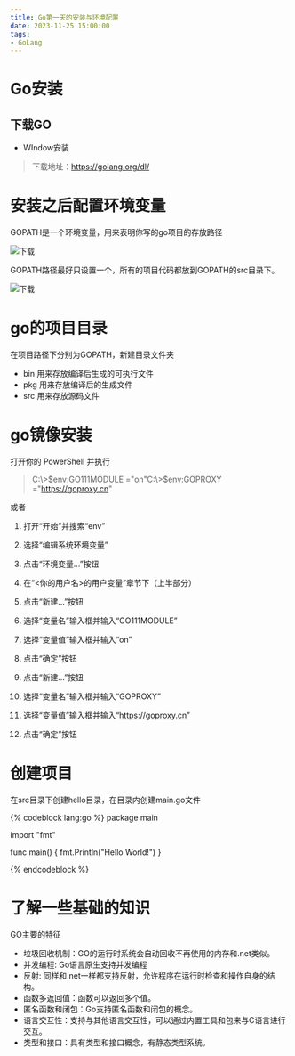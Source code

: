 ```yaml
---
title: Go第一天的安装与环境配置
date: 2023-11-25 15:00:00
tags: 
- GoLang
---
```


# Go安装
## 下载GO
- WIndow安装
> 下载地址：https://golang.org/dl/ 

# 安装之后配置环境变量

GOPATH是一个环境变量，用来表明你写的go项目的存放路径

![下载](/../Img/0231125155322.png)

GOPATH路径最好只设置一个，所有的项目代码都放到GOPATH的src目录下。

![下载](/../Img/230231125155410.png)

# go的项目目录

在项目路径下分别为GOPATH，新建目录文件夹
- bin 用来存放编译后生成的可执行文件
- pkg 用来存放编译后的生成文件
- src 用来存放源码文件

# go镜像安装

打开你的 PowerShell 并执行

>  C:\\>\$env:GO111MODULE ="on"C:\\>\$env:GOPROXY ="https://goproxy.cn"

或者

1. 打开“开始”并搜索“env”

2. 选择“编辑系统环境变量”

3. 点击“环境变量…”按钮

4. 在“<你的用户名>的用户变量”章节下（上半部分）

5. 点击“新建…”按钮

6. 选择“变量名”输入框并输入“GO111MODULE”

7. 选择“变量值”输入框并输入“on”

8. 点击“确定”按钮

9. 点击“新建…”按钮

10. 选择“变量名”输入框并输入“GOPROXY”

11. 选择“变量值”输入框并输入“https://goproxy.cn”

12. 点击“确定”按钮

# 创建项目

在src目录下创建hello目录，在目录内创建main.go文件

{% codeblock lang:go %}
package main

import "fmt"

func main() {
	fmt.Println("Hello World!")
}

{% endcodeblock %}
# 了解一些基础的知识
GO主要的特征
- 垃圾回收机制：GO的运行时系统会自动回收不再使用的内存和.net类似。
- 并发编程: Go语言原生支持并发编程
- 反射: 同样和.net一样都支持反射，允许程序在运行时检查和操作自身的结构。
- 函数多返回值：函数可以返回多个值。
- 匿名函数和闭包：Go支持匿名函数和闭包的概念。
- 语言交互性：支持与其他语言交互性，可以通过内置工具和包来与C语言进行交互。
- 类型和接口：具有类型和接口概念，有静态类型系统。